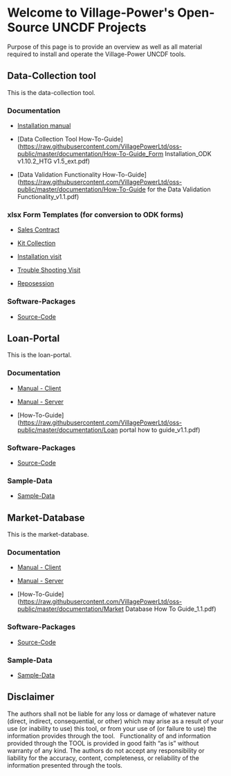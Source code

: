 # Welcome to Village-Power's Open-Source UNCDF Projects

Purpose of this page is to provide an overview as well as all material required to install and operate the Village-Power UNCDF tools.

## Data-Collection tool

This is the data-collection tool.

### Documentation

* [Installation manual](https://raw.githubusercontent.com/VillagePowerLtd/oss-public/master/documentation/datacollection_techdoc.pdf)

* [Data Collection Tool How-To-Guide](https://raw.githubusercontent.com/VillagePowerLtd/oss-public/master/documentation/How-To-Guide_Form Installation_ODK v1.10.2_HTG v1.5_ext.pdf)

* [Data Validation Functionality How-To-Guide](https://raw.githubusercontent.com/VillagePowerLtd/oss-public/master/documentation/How-To-Guide for the Data Validation Functionality_v1.1.pdf)

### xlsx Form Templates (for conversion to ODK forms)

* [Sales Contract](https://raw.githubusercontent.com/VillagePowerLtd/oss-public/master/documentation/Sales_Contract_Template.xlsx)

* [Kit Collection](https://raw.githubusercontent.com/VillagePowerLtd/oss-public/master/documentation/Kit_collection_Form_Template.xlsx)

* [Installation visit](https://raw.githubusercontent.com/VillagePowerLtd/oss-public/master/documentation/Installation_Form_Template.xlsx)

* [Trouble Shooting Visit](https://raw.githubusercontent.com/VillagePowerLtd/oss-public/master/documentation/Troubleshooting_Visit_Form_Template.xlsx)

* [Reposession](https://raw.githubusercontent.com/VillagePowerLtd/oss-public/master/documentation/Reposession_Form_Template.xlsx)

### Software-Packages

* [Source-Code](https://raw.githubusercontent.com/VillagePowerLtd/oss-public/master/software-packages/datacollection-1.0.zip)

## Loan-Portal

This is the loan-portal.

### Documentation

* [Manual - Client](https://raw.githubusercontent.com/VillagePowerLtd/oss-public/master/documentation/loanportal_client.pdf)

* [Manual - Server](https://raw.githubusercontent.com/VillagePowerLtd/oss-public/master/documentation/loanportal_server.pdf)

* [How-To-Guide](https://raw.githubusercontent.com/VillagePowerLtd/oss-public/master/documentation/Loan portal how to guide_v1.1.pdf)

### Software-Packages

* [Source-Code](https://raw.githubusercontent.com/VillagePowerLtd/oss-public/master/software-packages/loanportal-1.0.zip)

### Sample-Data

* [Sample-Data](https://raw.githubusercontent.com/VillagePowerLtd/oss-public/master/sample-data/170609_Loan%20Portal%20Sample%20Input%20Data.xlsx)

## Market-Database

This is the market-database.

### Documentation

* [Manual - Client](https://raw.githubusercontent.com/VillagePowerLtd/oss-public/master/documentation/marketdatabase_client.pdf)

* [Manual - Server](https://raw.githubusercontent.com/VillagePowerLtd/oss-public/master/documentation/marketdatabase_server.pdf)

* [How-To-Guide](https://raw.githubusercontent.com/VillagePowerLtd/oss-public/master/documentation/Market Database How To Guide_1.1.pdf)

### Software-Packages

* [Source-Code](https://raw.githubusercontent.com/VillagePowerLtd/oss-public/master/software-packages/marketdatabase-1.0.zip)

### Sample-Data

* [Sample-Data](https://raw.githubusercontent.com/VillagePowerLtd/oss-public/master/sample-data/170608_Sample_data_MarketDB.xlsx)

## Disclaimer

The authors shall not be liable for any loss or damage of whatever nature (direct, indirect, consequential, or other) which may arise as a result of your use (or inability to use) this tool, or from your use of (or failure to use) the information provides through the tool. 
 
Functionality of and information provided through the TOOL is provided in good faith “as is” without warranty of any kind. The authors do not accept any responsibility or liability for the accuracy, content, completeness, or reliability of the information presented through the tools.
